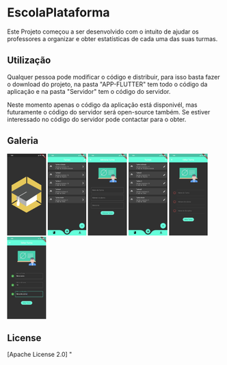 # EscolaPlataforma

Este Projeto começou a ser desenvolvido com o intuito de ajudar os professores a organizar e obter estatísticas de cada uma das suas turmas.

## Utilização

Qualquer pessoa pode modificar o código e distribuir, para isso basta fazer o download do projeto, na pasta "APP-FLUTTER" tem todo o código da aplicação e na pasta "Servidor" tem o código do servidor.

Neste momento apenas o código da aplicação está disponivél, mas futuramente o código do servidor será open-source também.
Se estiver interessado no código do servidor pode contactar para o obter.

## Galeria

<img src="https://github.com/MeloHenrique/EscolaPlataforma/blob/master/Imagens/Screenshot_2020-12-04-09-06-11-719_com.henriquemelo.projeto_escola.jpg" width="18%"></img> <img src="https://github.com/MeloHenrique/EscolaPlataforma/blob/master/Imagens/Screenshot_2020-12-04-09-06-26-918_com.henriquemelo.projeto_escola.jpg" width="18%"></img> <img src="https://github.com/MeloHenrique/EscolaPlataforma/blob/master/Imagens/Screenshot_2020-12-04-09-06-30-999_com.henriquemelo.projeto_escola.jpg" width="18%"></img> <img src="https://github.com/MeloHenrique/EscolaPlataforma/blob/master/Imagens/Screenshot_2020-12-04-09-06-36-307_com.henriquemelo.projeto_escola.jpg" width="18%"></img> <img src="https://github.com/MeloHenrique/EscolaPlataforma/blob/master/Imagens/Screenshot_2020-12-04-09-06-39-633_com.henriquemelo.projeto_escola.jpg" width="18%"></img> <img src="https://github.com/MeloHenrique/EscolaPlataforma/blob/master/Imagens/Screenshot_2020-12-04-09-06-55-748_com.henriquemelo.projeto_escola.jpg" width="18%"></img> 

## License
[Apache License 2.0]
"
